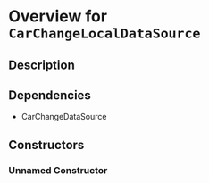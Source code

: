 # Overview for `CarChangeLocalDataSource`

## Description



## Dependencies

- CarChangeDataSource

## Constructors

### Unnamed Constructor


